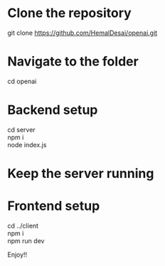 # Clone the repository
git clone https://github.com/HemalDesai/openai.git

# Navigate to the folder
cd openai<br>

# Backend setup
cd server<br>
npm i<br>
node index.js<br>

# Keep the server running

# Frontend setup
cd ../client<br>
npm i<br>
npm run dev<br>

Enjoy!!